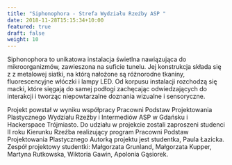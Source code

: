 ```yaml
---
title: "Siphonophora - Strefa Wydziału Rzeźby ASP "
date: 2018-11-28T15:15:34+10:00
featured: true
draft: false
weight: 10
---
```


Siphonophora to unikatowa instalacja świetlna nawiązująca do mikroorganizmów, zawieszona na suficie tunelu. Jej konstrukcja składa się z z metalowej siatki, na którą nałożone są różnorodne tkaniny, fluorescencyjne włóczki i lampy LED. Od korpusu instalacji rozchodzą się macki, które sięgają do samej podłogi zachęcając odwiedzających do interakcji i tworząc niepowtarzalne doznania wizualne i sensoryczne.

Projekt powstał w wyniku współpracy Pracowni Podstaw Projektowania Plastycznego Wydziału Rzeźby i Intermediów ASP w Gdańsku i Hackerspace Trójmiasto.
Do udziału w projekcie zostali zaproszeni studenci II roku Kierunku Rzeźba realizujący program Pracowni Podstaw Projektowania Plastycznego 
Autorką projektu jest studentka,  Paula Łazicka.
Zespół projektowy studentki: Małgorzata Grunland, Małgorzata Kupper, Martyna Rutkowska, Wiktoria Gawin, Apolonia Gąsiorek.